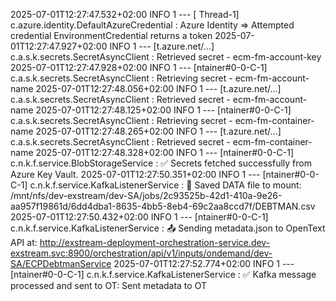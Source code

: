 2025-07-01T12:27:47.532+02:00  INFO 1 --- [       Thread-1] c.azure.identity.DefaultAzureCredential  : Azure Identity => Attempted credential EnvironmentCredential returns a token
2025-07-01T12:27:47.927+02:00  INFO 1 --- [t.azure.net/...] c.a.s.k.secrets.SecretAsyncClient        : Retrieved secret - ecm-fm-account-key
2025-07-01T12:27:47.928+02:00  INFO 1 --- [ntainer#0-0-C-1] c.a.s.k.secrets.SecretAsyncClient        : Retrieving secret - ecm-fm-account-name
2025-07-01T12:27:48.056+02:00  INFO 1 --- [t.azure.net/...] c.a.s.k.secrets.SecretAsyncClient        : Retrieved secret - ecm-fm-account-name
2025-07-01T12:27:48.125+02:00  INFO 1 --- [ntainer#0-0-C-1] c.a.s.k.secrets.SecretAsyncClient        : Retrieving secret - ecm-fm-container-name
2025-07-01T12:27:48.265+02:00  INFO 1 --- [t.azure.net/...] c.a.s.k.secrets.SecretAsyncClient        : Retrieved secret - ecm-fm-container-name
2025-07-01T12:27:48.328+02:00  INFO 1 --- [ntainer#0-0-C-1] c.n.k.f.service.BlobStorageService       : ✅ Secrets fetched successfully from Azure Key Vault.
2025-07-01T12:27:50.351+02:00  INFO 1 --- [ntainer#0-0-C-1] c.n.k.f.service.KafkaListenerService     : 📁 Saved DATA file to mount: /mnt/nfs/dev-exstream/dev-SA/jobs/2c93525b-42d1-410a-9e26-aa957f19861d/6dd4dba1-8635-4bb5-8eb4-69c2aa8ccd7f/DEBTMAN.csv
2025-07-01T12:27:50.432+02:00  INFO 1 --- [ntainer#0-0-C-1] c.n.k.f.service.KafkaListenerService     : 📤 Sending metadata.json to OpenText API at: http://exstream-deployment-orchestration-service.dev-exstream.svc:8900/orchestration/api/v1/inputs/ondemand/dev-SA/ECPDebtmanService
2025-07-01T12:27:52.774+02:00  INFO 1 --- [ntainer#0-0-C-1] c.n.k.f.service.KafkaListenerService     : ✅ Kafka message processed and sent to OT: Sent metadata to OT
